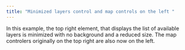 ```yaml
---
title: "Minimized layers control and map controls on the left "
---
```


In this example, the top right element, that displays the list of available layers is minimized with no background and a reduced size. The map controlers originally on the top right are also now on the left.
